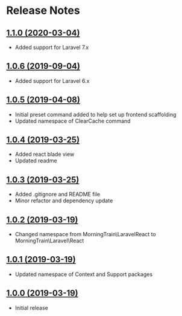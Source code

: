 # Release Notes

## [1.1.0 (2020-03-04)](https://github.com/Morning-Train/LaravelReact/compare/1.0.6...1.1.0)

- Added support for Laravel 7.x

## [1.0.6 (2019-09-04)](https://github.com/Morning-Train/LaravelReact/compare/1.0.5...1.0.6)

- Added support for Laravel 6.x

## [1.0.5 (2019-04-08)](https://github.com/Morning-Train/LaravelReact/compare/1.0.4...1.0.5)

- Initial preset command added to help set up frontend scaffolding
- Updated namespace of ClearCache command

## [1.0.4 (2019-03-25)](https://github.com/Morning-Train/LaravelReact/compare/1.0.3...1.0.4)

- Added react blade view
- Updated readme

## [1.0.3 (2019-03-25)](https://github.com/Morning-Train/LaravelReact/compare/1.0.2...1.0.3)

- Added .gitignore and README file
- Minor refactor and dependency update

## [1.0.2 (2019-03-19)](https://github.com/Morning-Train/LaravelReact/compare/1.0.1...1.0.2)

- Changed namespace from MorningTrain\LaravelReact to MorningTrain\Laravel\React

## [1.0.1 (2019-03-19)](https://github.com/Morning-Train/LaravelReact/compare/1.0.0...1.0.1)

- Updated namespace of Context and Support packages

## [1.0.0 (2019-03-19)](https://github.com/Morning-Train/LaravelReact)

- Initial release





